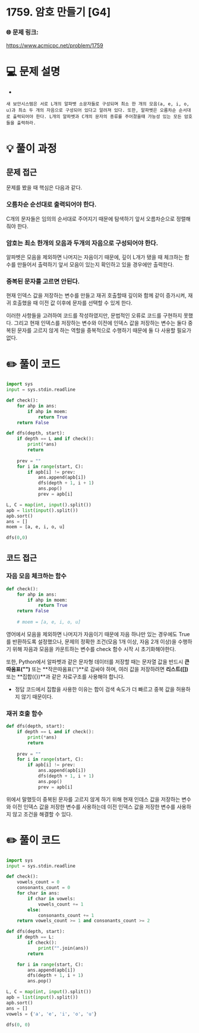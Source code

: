# 1759. 암호 만들기 [G4]

### 🌐 문제 링크:

https://www.acmicpc.net/problem/1759

# 💻 문제 설명

- 
    
    새 보안시스템은 서로 L개의 알파벳 소문자들로 구성되며 최소 한 개의 모음(a, e, i, o, u)과 최소 두 개의 자음으로 구성되어 있다고 알려져 있다. 또한, 알파벳은 오름차순 순서대로 출력되어야 한다. L개의 알파벳과 C개의 문자의 종류를 주어졌을때 가능성 있는 모든 암호들을 출력하라.
    

# **💡 풀이 과정**

## 문제 접근

문제를 봤을 때 핵심은 다음과 같다.

### 오름차순 순선대로 출력되어야 한다.

C개의 문자들은 임의의 순서대로 주어지기 때문에 탐색하기 앞서 오름차순으로 정렬해줘야 한다.

### 암호는 최소 한개의 모음과 두개의 자음으로 구성되어야 한다.

알파벳은 모음을 제외하면 나머지는 자음이기 때문에, 깊이 L개가 됐을 때 체크하는 함수를 만들어서 출력하기 앞서 모음이 있는지 확인하고 있을 경우에만 출력한다.

### 중복된 문자를 고르면 안된다.

현재 인덱스 값을 저장하는 변수를 만들고 재귀 호출할때 깊이와 함께 같이 증가시켜, 재귀 호출했을 때 이전 값 이후에 문자를 선택할 수 있게 한다.

이러한 사항들을 고려하여 코드를 작성하였지만, 문법적인 오류로 코드를 구현하지 못했다. 그리고 현재 인덱스를 저장하는 변수와 이전에 인덱스 값을 저장하는 변수는 둘다 중복된 문자를 고르지 않게 하는 역할을 중복적으로 수행하기 때문에 둘 다 사용할 필요가 없다.

# ✏️ **풀이 코드**

```python
import sys
input = sys.stdin.readline

def check():
	for ahp in ans:
		if ahp in moem:
			return True
	return False

def dfs(depth, start):
	if depth == L and if check():
		print(*ans)
		return
	
	prev = ""
	for i in range(start, C):
		if apb[i] != prev:
			ans.append(apb[i])
			dfs(depth + 1, i + 1)
			ans.pop()
			prev = apb[i]

L, C = map(int, input().split())
apb = list(input().split())
apb.sort()
ans = []
moem = [a, e, i, o, u]

dfs(0,0)
```

## 코드 접근

### 자음 모음 체크하는 함수

```python
def check():
	for ahp in ans:
		if ahp in moem:
			return True
	return False
	
	# moem = [a, e, i, o, u]
```

영어에서 모음을 제외하면 나머지가 자음이기 때문에 자음 하나만 있는 경우에도 True를 반환하도록 설정했으나, 문제의 정확한 조건(모음 1개 이상, 자음 2개 이상)을 수행하기 위해 자음과 모음을 카운트하는 변수를 check 함수 시작 시 초기화해야한다.

또한, Python에서 알파벳과 같은 문자형 데이터를 저장할 때는 문자열 값을 반드시 **큰따옴표("")** 또는 **작은따옴표('')**로 감싸야 하며, 여러 값을 저장하려면 **리스트([])** 또는 **집합({})**과 같은 자료구조를 사용해야 합니다.

- 정답 코드에서 집합을 사용한 이유는 합이 검색 속도가 더 빠르고 중복 값을 허용하지 않기 때문이다.

### 재귀 호출 함수

```python
def dfs(depth, start):
	if depth == L and if check():
		print(*ans)
		return
	
	prev = ""
	for i in range(start, C):
		if apb[i] != prev:
			ans.append(apb[i])
			dfs(depth + 1, i + 1)
			ans.pop()
			prev = apb[i]
```

위에서 말했듯이 중복된 문자를 고르지 않게 하기 위해 현재 인데스 값을  저장하는 변수와 이전 인덱스 값을 저장한 변수를 사용하는데 이전 인덱스 값을 저장한 변수를 사용하지 않고 조건을 해결할 수 있다.

# ✏️ **풀이 코드**

```python
import sys
input = sys.stdin.readline

def check():
    vowels_count = 0
    consonants_count = 0
    for char in ans:
        if char in vowels:
            vowels_count += 1
        else:
            consonants_count += 1
    return vowels_count >= 1 and consonants_count >= 2

def dfs(depth, start):
    if depth == L:
        if check():
            print("".join(ans))
        return

    for i in range(start, C):
        ans.append(apb[i])
        dfs(depth + 1, i + 1)
        ans.pop()

L, C = map(int, input().split())
apb = list(input().split())
apb.sort()
ans = []
vowels = {'a', 'e', 'i', 'o', 'u'}

dfs(0, 0)
```
